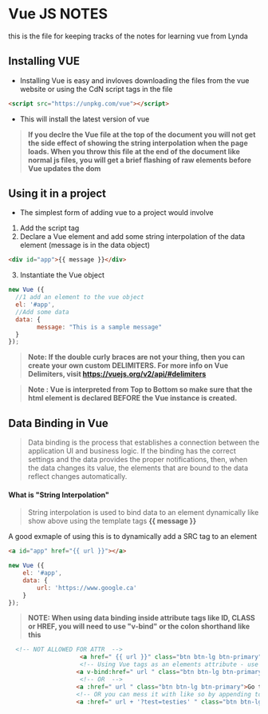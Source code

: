 # Vue JS NOTES 
this is the file for keeping tracks of the notes for learning vue from Lynda

## Installing VUE
- Installing Vue is easy and invloves downloading the files from the vue website or using the CdN script tags in the file
```html
<script src="https://unpkg.com/vue"></script>
```
- This will install the latest version of vue
>**If you declre the Vue file at the top of the document you will not get the side effect of showing the string interpolation when the page loads.  When you throw this file at the end of the document like normal js files, you will get a brief flashing of raw elements before Vue updates the dom**

## Using it in a project
- The simplest form of adding vue to a project would involve
1. Add the script tag
2. Declare a Vue element and add some string interpolation of the data element (message is in the data object)
```html
<div id="app">{{ message }}</div>
```
3. Instantiate the Vue object
```js
new Vue ({
  //1 add an element to the vue object
  el: '#app',
  //Add some data
  data: {
        message: "This is a sample message"
  }
});
```
>**Note: If the double curly braces are not your thing, then you can create your own custom DELIMITERS.  For more info on Vue Delimiters, visit  https://vuejs.org/v2/api/#delimiters**

>**Note : Vue is interpreted from Top to Bottom so make sure that the html element is declared BEFORE the Vue instance is created.**

## Data Binding in Vue
> Data binding is the process that establishes a connection between the application UI and business logic. If the binding has the correct settings and the data provides the proper notifications, then, when the data changes its value, the elements that are bound to the data reflect changes automatically.

#### What is "String Interpolation"
>String interpolation is used to bind data to an element dynamically like show above using the template tags **{{ message }}**

A good exmaple of using this is to dynamically add a SRC tag to an element
```html
<a id="app" href="{{ url }}"></a>
```
```javascript
new Vue ({
    el: '#app',
    data: {
        url: 'https://www.google.ca'
    }
});
```

>**NOTE: When using data binding inside attribute tags like ID, CLASS or HREF, you will need to use "v-bind" or the colon shorthand like this**
```html
  <!-- NOT ALLOWED FOR ATTR  -->
                    <a href=" {{ url }}" class="btn btn-lg btn-primary">Go to Google</a>
                    <!-- Using Vue tags as an elements attribute - use v-bind or the colon shorthand like below -->
                   <a v-bind:href=" url " class="btn btn-lg btn-primary">Go to Google</a>
                    <!-- OR  -->
                   <a :href=" url " class="btn btn-lg btn-primary">Go to Google</a>
                   <!-- OR you can mess it with like so by appending to the attr like using normal js  -->
                   <a :href=" url + '?test=testies' " class="btn btn-lg btn-primary">Go to Google</a>
```
